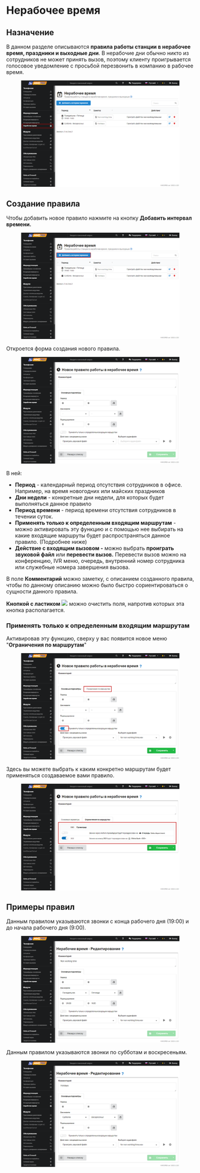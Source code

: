 # Нерабочее время

## Назначение

В данном разделе описываются **правила работы станции в нерабочее время, праздники и выходные дни**. В нерабочие дни обычно никто из сотрудников не может принять вызов, поэтому клиенту проигрывается голосовое уведомление с просьбой перезвонить в компанию в рабочее время.

<figure><img src="../../.gitbook/assets/1 (55).png" alt=""><figcaption></figcaption></figure>

## Создание правила

Чтобы добавить новое правило нажмите на кнопку **Добавить интервал времени.**

<figure><img src="../../.gitbook/assets/2 (19).png" alt=""><figcaption></figcaption></figure>

Откроется форма создания нового правила.

<figure><img src="../../.gitbook/assets/3 (34).png" alt=""><figcaption></figcaption></figure>

В ней:

* **Период** - календарный период отсутствия сотрудников в офисе. Например, на время новогодних или майских праздников
* **Дни недели** - конкретные дни недели, для которых будет выполняться данное правило
* **Период времени** - период времени отсутствия сотрудников в течении суток.
* **Применять только к определенным входящим маршрутам** - можно активировать эту функцию и с помощью нее выбирать на какие входящие маршруты будет распространяться данное правило. (Подробнее ниже)
* **Действие с входящим вызовом -** можно выбрать **проиграть звуковой файл** или **перевести вызов.** Перевести вызов можно на конференцию, IVR меню, очередь,  внутренний номер сотрудника или служебные номера завершения вызова.&#x20;

В поле **Комментарий** можно заметку, с описанием созданного правила, чтобы по данному описанию можно было быстро сориентироваться о сущности данного правила.

**Кнопкой с ластиком** ![](../../.gitbook/assets/nerab\_vrem\_6.png) можно очистить поля, напротив которых эта кнопка располагается.

### **Применять только к определенным входящим маршрутам**

Активировав эту функцию, сверху у вас появится новое меню "**Ограничения по маршрутам**"

<figure><img src="../../.gitbook/assets/4 (7).png" alt=""><figcaption></figcaption></figure>

Здесь вы можете выбрать к каким конкретно маршрутам будет применяться создаваемое вами правило.

<figure><img src="../../.gitbook/assets/5 (26).png" alt=""><figcaption></figcaption></figure>

## Примеры правил

Данным правилом указываются звонки с конца рабочего дня (19:00) и до начала рабочего дня (9:00).

<figure><img src="../../.gitbook/assets/6 (20).png" alt=""><figcaption></figcaption></figure>

Данным правилом указываются звонки по субботам и воскресеньям.

<figure><img src="../../.gitbook/assets/7 (2).png" alt=""><figcaption></figcaption></figure>
